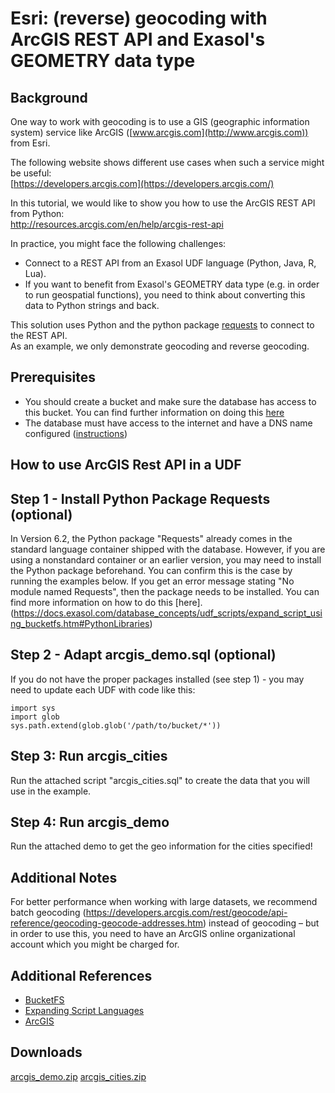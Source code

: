 # Esri: (reverse) geocoding with ArcGIS REST API and Exasol's GEOMETRY data type 
## Background

One way to work with geocoding is to use a GIS (geographic information system) service like ArcGIS ([www.arcgis.com](http://www.arcgis.com)) from Esri.

The following website shows different use cases when such a service might be useful:  
[https://developers.arcgis.com](https://developers.arcgis.com/)

In this tutorial, we would like to show you how to use the ArcGIS REST API from Python:  
<http://resources.arcgis.com/en/help/arcgis-rest-api>

In practice, you might face the following challenges:

* Connect to a REST API from an Exasol UDF language (Python, Java, R, Lua).
* If you want to benefit from Exasol's GEOMETRY data type (e.g. in order to run geospatial functions), you need to think about converting this data to Python strings and back.

This solution uses Python and the python package [requests](https://requests.readthedocs.io/en/master/) to connect to the REST API.  
As an example, we only demonstrate geocoding and reverse geocoding.

## Prerequisites

* You should create a bucket and make sure the database has access to this bucket. You can find further information on doing this [here](https://docs.exasol.com/database_concepts/bucketfs/bucketfs.htm)
* The database must have access to the internet and have a DNS name configured ([instructions](https://docs.exasol.com/administration/on-premise/manage_network/configure_network_access.htm?Highlight=dns#SystemNetworkSettings))

## How to use ArcGIS Rest API in a UDF

## Step 1 - Install Python Package Requests (optional)

In Version 6.2, the Python package "Requests" already comes in the standard language container shipped with the database. However, if you are using a nonstandard container or an earlier version, you may need to install the Python package beforehand. You can confirm this is the case by running the examples below. If you get an error message stating "No module named Requests", then the package needs to be installed. You can find more information on how to do this [here].(https://docs.exasol.com/database_concepts/udf_scripts/expand_script_using_bucketfs.htm#PythonLibraries)

## Step 2 - Adapt arcgis_demo.sql (optional)

If you do not have the proper packages installed (see step 1) - you may need to update each UDF with code like this:


```
import sys 
import glob   
sys.path.extend(glob.glob('/path/to/bucket/*'))
```
## Step 3: Run arcgis_cities

Run the attached script "arcgis_cities.sql" to create the data that you will use in the example.

## Step 4: Run arcgis_demo

Run the attached demo to get the geo information for the cities specified!

## Additional Notes

For better performance when working with large datasets, we recommend batch geocoding (<https://developers.arcgis.com/rest/geocode/api-reference/geocoding-geocode-addresses.htm>) instead of geocoding – but in order to use this, you need to have an ArcGIS online organizational account which you might be charged for.

## Additional References

* [BucketFS](https://docs.exasol.com/database_concepts/bucketfs/bucketfs.htm)
* [Expanding Script Languages](https://docs.exasol.com/database_concepts/udf_scripts/expand_script_using_bucketfs.htm)
* [ArcGIS](https://www.arcgis.com/index.html)

## Downloads
[arcgis_demo.zip](https://github.com/exasol/Public-Knowledgebase/files/9936768/arcgis_demo.zip)
[arcgis_cities.zip](https://github.com/exasol/Public-Knowledgebase/files/9936769/arcgis_cities.zip)
